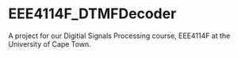 # EEE4114F_DTMFDecoder
A project for our Digitial Signals Processing course, EEE4114F at the University of Cape Town.
